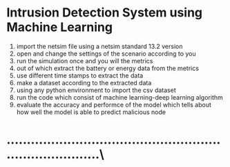 # Intrusion Detection System using Machine Learning
1. import the netsim file using a netsim standard 13.2 version
2. open and change the settings of the scenario according to you
3. run the simulation once and you will the metrics
4. out of which extract the battery or energy data from the metrics
5. use different time stamps to extract the data
6. make a dataset according to the extracted data
7. using any python environment to import the csv dataset 
8. run the code which consist of machine learning-deep learning algorithm 
9. evaluate the accuracy and performce of the model which tells about how well the model is able to predict malicious node
# \............................................................................\
